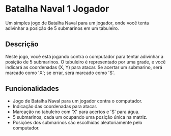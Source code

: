 # Batalha Naval 1 Jogador

Um simples jogo de Batalha Naval para um jogador, onde você tenta adivinhar a posição de 5 submarinos em um tabuleiro.

## Descrição

Neste jogo, você está jogando contra o computador para tentar adivinhar a posição de 5 submarinos. O tabuleiro é representado por uma grade, e você indicará as coordenadas (X, Y) para atacar. Se acertar um submarino, será marcado como 'X'; se errar, será marcado como 'S'.

## Funcionalidades

- Jogo de Batalha Naval para um jogador contra o computador.
- Indicação das coordenadas para atacar.
- Marcação no tabuleiro com 'X' para acertos e 'S' para água.
- 5 submarinos, cada um ocupando uma posição única na matriz.
- Posições dos submarinos são escolhidas aleatoriamente pelo computador.
